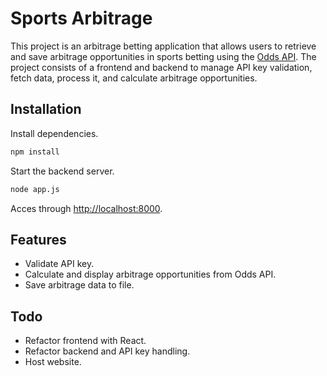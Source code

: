 # Sports Arbitrage

This project is an arbitrage betting application that allows users to retrieve and save arbitrage opportunities in sports betting using the [Odds API](https://the-odds-api.com). The project consists of a frontend and backend to manage API key validation, fetch data, process it, and calculate arbitrage opportunities.

## Installation

Install dependencies.

```bash
npm install
```

Start the backend server.

```bash
node app.js
```

Acces through <http://localhost:8000>.

## Features

- Validate API key.
- Calculate and display arbitrage opportunities from Odds API.
- Save arbitrage data to file.

## Todo

- Refactor frontend with React.
- Refactor backend and API key handling.
- Host website.

